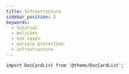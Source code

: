 ```yaml
---
title: Infrastructure
sidebar_position: 2
keywords:
  - tutorial
  - policies
  - use cases
  - service protection
  - infrastructure
---
```


```mdx-code-block
import DocCardList from '@theme/DocCardList';
```

<DocCardList />
